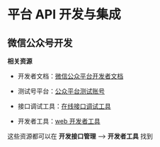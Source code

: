 # 平台 API 开发与集成

## 微信公众号开发

**相关资源**

- 开发者文档：[微信公众平台开发者文档](https://developers.weixin.qq.com/doc/offiaccount/Getting_Started/Overview.html)

- 测试号平台：[公众平台测试账号](https://mp.weixin.qq.com/debug/cgi-bin/sandbox?t=sandbox/login)

- 接口调试工具：[在线接口调试工具](https://mp.weixin.qq.com/debug)

- 开发者工具：[web 开发者工具](https://developers.weixin.qq.com/miniprogram/dev/devtools/download.html)

这些资源都可以在 **开发接口管理** --> **开发者工具** 找到
